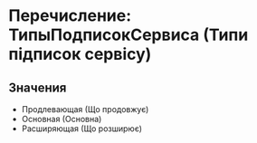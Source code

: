 ﻿# Перечисление: ТипыПодписокСервиса (Типи підписок сервісу)

## Значения

- Продлевающая (Що продовжує)
- Основная (Основна)
- Расширяющая (Що розширює)


